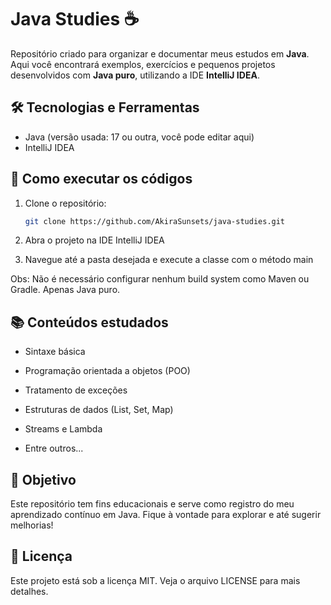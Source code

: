 # Java Studies ☕

Repositório criado para organizar e documentar meus estudos em **Java**.  
Aqui você encontrará exemplos, exercícios e pequenos projetos desenvolvidos com **Java puro**, utilizando a IDE **IntelliJ IDEA**.

## 🛠 Tecnologias e Ferramentas

- Java (versão usada: 17 ou outra, você pode editar aqui)
- IntelliJ IDEA

## 🚀 Como executar os códigos

1. Clone o repositório:
   ```bash
   git clone https://github.com/AkiraSunsets/java-studies.git

2. Abra o projeto na IDE IntelliJ IDEA

3. Navegue até a pasta desejada e execute a classe com o método main

Obs: Não é necessário configurar nenhum build system como Maven ou Gradle. Apenas Java puro.

## 📚 Conteúdos estudados

- Sintaxe básica

- Programação orientada a objetos (POO)

- Tratamento de exceções

- Estruturas de dados (List, Set, Map)

- Streams e Lambda

- Entre outros...

## 📌 Objetivo

Este repositório tem fins educacionais e serve como registro do meu aprendizado contínuo em Java.
Fique à vontade para explorar e até sugerir melhorias!

## 📄 Licença

Este projeto está sob a licença MIT. Veja o arquivo LICENSE para mais detalhes.

